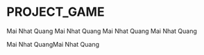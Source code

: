 # PROJECT_GAME

Mai Nhat Quang
Mai Nhat Quang
Mai Nhat Quang
Mai Nhat Quang


Mai Nhat QuangMai Nhat Quang







